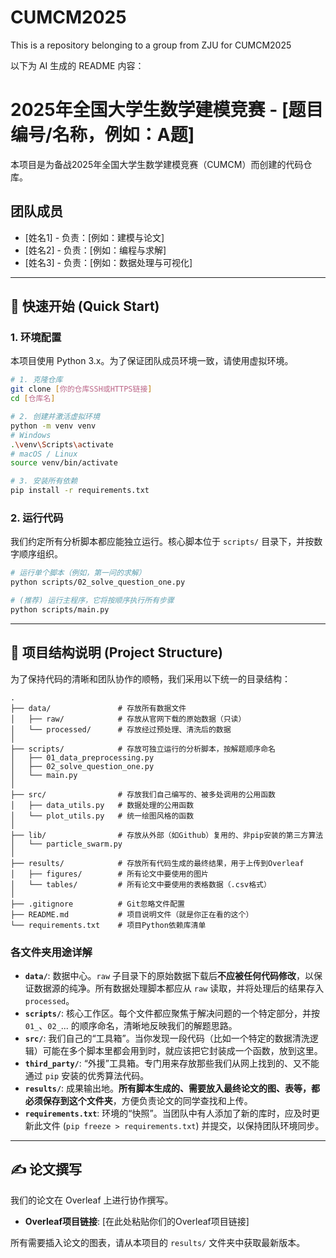 # CUMCM2025
This is a repository belonging to a group from ZJU for CUMCM2025

以下为 AI 生成的 README 内容：

# 2025年全国大学生数学建模竞赛 - [题目编号/名称，例如：A题]

本项目是为备战2025年全国大学生数学建模竞赛（CUMCM）而创建的代码仓库。

## 团队成员

* [姓名1] - 负责：[例如：建模与论文]
* [姓名2] - 负责：[例如：编程与求解]
* [姓名3] - 负责：[例如：数据处理与可视化]

---

## 🚀 快速开始 (Quick Start)

### 1. 环境配置

本项目使用 Python 3.x。为了保证团队成员环境一致，请使用虚拟环境。

```bash
# 1. 克隆仓库
git clone [你的仓库SSH或HTTPS链接]
cd [仓库名]

# 2. 创建并激活虚拟环境
python -m venv venv
# Windows
.\venv\Scripts\activate
# macOS / Linux
source venv/bin/activate

# 3. 安装所有依赖
pip install -r requirements.txt
```

### 2. 运行代码

我们约定所有分析脚本都应能独立运行。核心脚本位于 `scripts/` 目录下，并按数字顺序组织。

```bash
# 运行单个脚本（例如，第一问的求解）
python scripts/02_solve_question_one.py

# (推荐) 运行主程序，它将按顺序执行所有步骤
python scripts/main.py
```

---

## 📁 项目结构说明 (Project Structure)

为了保持代码的清晰和团队协作的顺畅，我们采用以下统一的目录结构：

```
.
├── data/               # 存放所有数据文件
│   ├── raw/            # 存放从官网下载的原始数据（只读）
│   └── processed/      # 存放经过预处理、清洗后的数据
│
├── scripts/            # 存放可独立运行的分析脚本，按解题顺序命名
│   ├── 01_data_preprocessing.py
│   ├── 02_solve_question_one.py
│   └── main.py
│
├── src/                # 存放我们自己编写的、被多处调用的公用函数
│   ├── data_utils.py   # 数据处理的公用函数
│   └── plot_utils.py   # 统一绘图风格的函数
│
├── lib/                # 存放从外部（如Github）复用的、非pip安装的第三方算法
│   └── particle_swarm.py
│
├── results/            # 存放所有代码生成的最终结果，用于上传到Overleaf
│   ├── figures/        # 所有论文中要使用的图片
│   └── tables/         # 所有论文中要使用的表格数据（.csv格式）
│
├── .gitignore          # Git忽略文件配置
├── README.md           # 项目说明文件（就是你正在看的这个）
└── requirements.txt    # 项目Python依赖库清单
```

### 各文件夹用途详解

* **`data/`**: 数据中心。`raw` 子目录下的原始数据下载后**不应被任何代码修改**，以保证数据源的纯净。所有数据处理脚本都应从 `raw` 读取，并将处理后的结果存入 `processed`。
* **`scripts/`**: 核心工作区。每个文件都应聚焦于解决问题的一个特定部分，并按 `01_`、`02_`... 的顺序命名，清晰地反映我们的解题思路。
* **`src/`**: 我们自己的“工具箱”。当你发现一段代码（比如一个特定的数据清洗逻辑）可能在多个脚本里都会用到时，就应该把它封装成一个函数，放到这里。
* **`third_party/`**: “外援”工具箱。专门用来存放那些我们从网上找到的、又不能通过 `pip` 安装的优秀算法代码。
* **`results/`**: 成果输出地。**所有脚本生成的、需要放入最终论文的图、表等，都必须保存到这个文件夹**，方便负责论文的同学查找和上传。
* **`requirements.txt`**: 环境的“快照”。当团队中有人添加了新的库时，应及时更新此文件 (`pip freeze > requirements.txt`) 并提交，以保持团队环境同步。

---

## ✍️ 论文撰写

我们的论文在 Overleaf 上进行协作撰写。

* **Overleaf项目链接**: [在此处粘贴你们的Overleaf项目链接]

所有需要插入论文的图表，请从本项目的 `results/` 文件夹中获取最新版本。